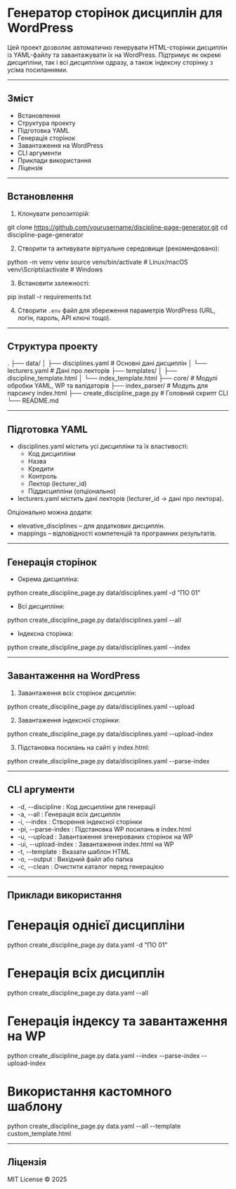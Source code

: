 # Генератор сторінок дисциплін для WordPress

Цей проект дозволяє автоматично генерувати HTML-сторінки дисциплін із YAML-файлу та завантажувати їх на WordPress. Підтримує як окремі дисципліни, так і всі дисципліни одразу, а також індексну сторінку з усіма посиланнями.

---

## Зміст

- Встановлення
- Структура проекту
- Підготовка YAML
- Генерація сторінок
- Завантаження на WordPress
- CLI аргументи
- Приклади використання
- Ліцензія

---

## Встановлення

1. Клонувати репозиторій:

git clone https://github.com/yourusername/discipline-page-generator.git
cd discipline-page-generator

2. Створити та активувати віртуальне середовище (рекомендовано):

python -m venv venv
source venv/bin/activate  # Linux/macOS
venv\Scripts\activate     # Windows

3. Встановити залежності:

pip install -r requirements.txt

4. Створити `.env` файл для збереження параметрів WordPress (URL, логін, пароль, API ключі тощо).

---

## Структура проекту

.
├── data/
│   ├── disciplines.yaml       # Основні дані дисциплін
│   └── lecturers.yaml         # Дані про лекторів
├── templates/
│   ├── discipline_template.html
│   └── index_template.html
├── core/                      # Модулі обробки YAML, WP та валідаторів
├── index_parser/              # Модуль для парсингу index.html
├── create_discipline_page.py  # Головний скрипт CLI
└── README.md

---

## Підготовка YAML

- disciplines.yaml містить усі дисципліни та їх властивості:
  - Код дисципліни
  - Назва
  - Кредити
  - Контроль
  - Лектор (lecturer_id)
  - Піддисципліни (опціонально)
- lecturers.yaml містить дані лекторів (lecturer_id → дані про лектора).

Опціонально можна додати:
- elevative_disciplines – для додаткових дисциплін.
- mappings – відповідності компетенцій та програмних результатів.

---

## Генерація сторінок

- Окрема дисципліна:

python create_discipline_page.py data/disciplines.yaml -d "ПО 01"

- Всі дисципліни:

python create_discipline_page.py data/disciplines.yaml --all

- Індексна сторінка:

python create_discipline_page.py data/disciplines.yaml --index

---

## Завантаження на WordPress

1. Завантаження всіх сторінок дисциплін:

python create_discipline_page.py data/disciplines.yaml --upload

2. Завантаження індексної сторінки:

python create_discipline_page.py data/disciplines.yaml --upload-index

3. Підстановка посилань на сайті у index.html:

python create_discipline_page.py data/disciplines.yaml --parse-index

---

## CLI аргументи

- -d, --discipline : Код дисципліни для генерації
- -a, --all        : Генерація всіх дисциплін
- -i, --index      : Створення індексної сторінки
- -pi, --parse-index : Підстановка WP посилань в index.html
- -u, --upload     : Завантаження згенерованих сторінок на WP
- -ui, --upload-index : Завантаження index.html на WP
- -t, --template   : Вказати шаблон HTML
- -o, --output     : Вихідний файл або папка
- -c, --clean      : Очистити каталог перед генерацією

---

## Приклади використання

# Генерація однієї дисципліни
python create_discipline_page.py data.yaml -d "ПО 01"

# Генерація всіх дисциплін
python create_discipline_page.py data.yaml --all

# Генерація індексу та завантаження на WP
python create_discipline_page.py data.yaml --index --parse-index --upload-index

# Використання кастомного шаблону
python create_discipline_page.py data.yaml --all --template custom_template.html

---

## Ліцензія

MIT License © 2025
